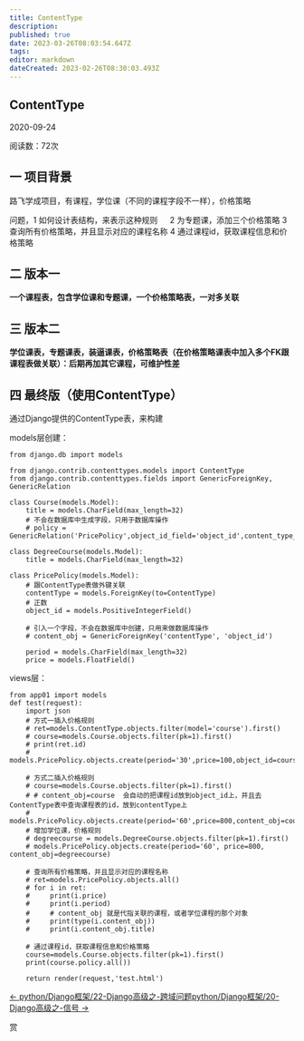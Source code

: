 ```yaml
---
title: ContentType
description: 
published: true
date: 2023-03-26T08:03:54.647Z
tags: 
editor: markdown
dateCreated: 2023-02-26T08:30:03.493Z
---
```


## **ContentType**

2020-09-24

阅读数：72次

## **一 项目背景**

路飞学成项目，有课程，学位课（不同的课程字段不一样），价格策略

问题，1 如何设计表结构，来表示这种规则 　 2 为专题课，添加三个价格策略 3 查询所有价格策略，并且显示对应的课程名称 4 通过课程id，获取课程信息和价格策略

## **二 版本一**

**一个课程表，包含学位课和专题课，一个价格策略表，一对多关联**

## **三 版本二**

**学位课表，专题课表，装逼课表，价格策略表（在价格策略课表中加入多个FK跟课程表做关联）：后期再加其它课程，可维护性差**

## **四 最终版（使用ContentType）**

通过Django提供的ContentType表，来构建

models层创建：

```
from django.db import models

from django.contrib.contenttypes.models import ContentType
from django.contrib.contenttypes.fields import GenericForeignKey, GenericRelation

class Course(models.Model):
    title = models.CharField(max_length=32)
    # 不会在数据库中生成字段，只用于数据库操作
    # policy = GenericRelation('PricePolicy',object_id_field='object_id',content_type_field='contentType')

class DegreeCourse(models.Model):
    title = models.CharField(max_length=32)

class PricePolicy(models.Model):
    # 跟ContentType表做外键关联
    contentType = models.ForeignKey(to=ContentType)
    # 正数
    object_id = models.PositiveIntegerField()

    # 引入一个字段，不会在数据库中创建，只用来做数据库操作
    # content_obj = GenericForeignKey('contentType', 'object_id')

    period = models.CharField(max_length=32)
    price = models.FloatField()
```

views层：

```
from app01 import models
def test(request):
    import json
    # 方式一插入价格规则
    # ret=models.ContentType.objects.filter(model='course').first()
    # course=models.Course.objects.filter(pk=1).first()
    # print(ret.id)
    # models.PricePolicy.objects.create(period='30',price=100,object_id=course.id,contentType_id=ret.id)

    # 方式二插入价格规则
    # course=models.Course.objects.filter(pk=1).first()
    # # content_obj=course  会自动的把课程id放到object_id上，并且去ContentType表中查询课程表的id，放到contentType上
    # models.PricePolicy.objects.create(period='60',price=800,content_obj=course)
    # 增加学位课，价格规则
    # degreecourse = models.DegreeCourse.objects.filter(pk=1).first()
    # models.PricePolicy.objects.create(period='60', price=800, content_obj=degreecourse)

    # 查询所有价格策略，并且显示对应的课程名称
    # ret=models.PricePolicy.objects.all()
    # for i in ret:
    #     print(i.price)
    #     print(i.period)
    #     # content_obj 就是代指关联的课程，或者学位课程的那个对象
    #     print(type(i.content_obj))
    #     print(i.content_obj.title)

    # 通过课程id，获取课程信息和价格策略
    course=models.Course.objects.filter(pk=1).first()
    print(course.policy.all())

    return render(request,'test.html')
```

[← python/Django框架/22-Django高级之-跨域问题](http://www.liuqingzheng.top/python/Django%E6%A1%86%E6%9E%B6/22-Django%E9%AB%98%E7%BA%A7%E4%B9%8B-%E8%B7%A8%E5%9F%9F%E9%97%AE%E9%A2%98/)​[python/Django框架/20-Django高级之-信号 →](http://www.liuqingzheng.top/python/Django%E6%A1%86%E6%9E%B6/20-Django%E9%AB%98%E7%BA%A7%E4%B9%8B-%E4%BF%A1%E5%8F%B7/)

赏
